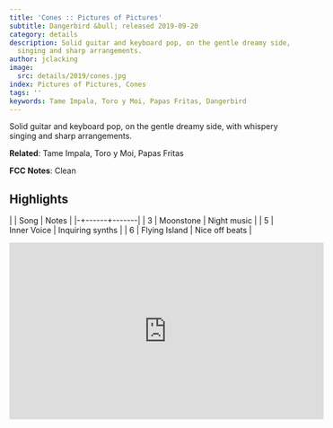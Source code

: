 ```yaml
---
title: 'Cones :: Pictures of Pictures'
subtitle: Dangerbird &bull; released 2019-09-20
category: details
description: Solid guitar and keyboard pop, on the gentle dreamy side, with whispery
  singing and sharp arrangements.
author: jclacking
image:
  src: details/2019/cones.jpg
index: Pictures of Pictures, Cones
tags: ''
keywords: Tame Impala, Toro y Moi, Papas Fritas, Dangerbird
---
```

Solid guitar and keyboard pop, on the gentle dreamy side, with whispery singing and sharp arrangements.<!--more-->

**Related**: Tame Impala, Toro y Moi, Papas Fritas

**FCC Notes**: Clean

## Highlights

| | Song | Notes |
|-+------+-------|
| 3 | Moonstone | Night music |
| 5 | Inner Voice | Inquiring synths |
| 6 | Flying Island | Nice off beats |

<div class="tlo-detail-video"><iframe width="560" height="315" src="https://www.youtube.com/embed/JYbJ5JdQrlk" frameborder="0" allow="autoplay; encrypted-media" allowfullscreen></iframe></div>

